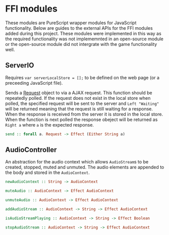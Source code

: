 # FFI modules

These modules are PureScript wrapper modules for JavaScript functionality. Below are guides to the external APIs for the FFI modules added during this project. These modules were implemented in this way as the required functionality was not implememnted in an open-source module or the open-source module did not intergrate with the game functionality well.

## ServerIO

Requires `var serverLocalStore = [];` to be defined on the web page (or a preceeding JavaScript file).

Sends a [Request](types.md\#Request) object to via a AJAX request. This function should be repeatedly polled. If the request does not exist in the local store when polled, the specified request will be sent to the server and `Left "Waiting"` will be returned meaning that the request is still waiting for a response. When the response is received from the server it is stored in the local store. When the function is next polled the response obeject will be returned as `Right a` where `a` is the expected response.

```PureScript
send :: forall a. Request -> Effect (Either String a)
```

## AudioController

An abstraction for the audio context which allows `AudioStream`s to be created, stopped, muted and unmuted. The audio elements are appended to the body and stored in the `AudioContext`.

```PureScript
newAudioContext :: String -> AudioContext

muteAudio :: AudioContext -> Effect AudioContext

unmuteAudio :: AudioContext -> Effect AudioContext

addAudioStream :: AudioContext -> String -> Effect AudioContext

isAudioStreamPlaying :: AudioContext -> String -> Effect Boolean

stopAudioStream :: AudioContext -> String -> Effect AudioContext
```